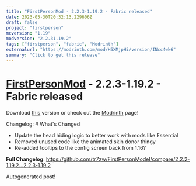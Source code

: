 ```yaml
---
title: "FirstPersonMod - 2.2.3-1.19.2 - Fabric released"
date: 2023-05-30T20:32:13.229606Z
draft: false
project: "firstperson"
mcversion: "1.19"
modversion: "2.2.31.19.2"
tags: ["firstperson", "fabric", "Modrinth"]
externalurl: "https://modrinth.com/mod/H5XMjpHi/version/INcc4wk6"
summary: "Click to get this release"
---
```

# [FirstPersonMod](/project/firstperson) - 2.2.3-1.19.2 - Fabric released
Download [this](https://modrinth.com/mod/H5XMjpHi/version/INcc4wk6) version or check out the [Modrinth](https://modrinth.com/mod/H5XMjpHi) page!

Changelog: # What's Changed

- Update the head hiding logic to better work with mods like Essential
- Removed unused code like the animated skin donor thingy
- Re-added tooltips to the config screen back from 1.16?

**Full Changelog**: https://github.com/tr7zw/FirstPersonModel/compare/2.2.2-1.19.2...2.2.3-1.19.2

Autogenerated post!
